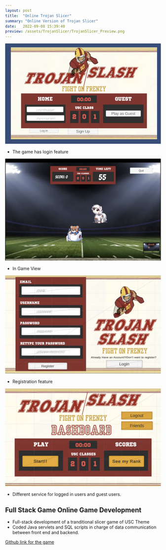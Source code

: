 ```yaml
---
layout: post
title:  "Online Trojan Slicer"
summary: "Online Version of Trojan Slicer"
date:   2022-09-08 15:39:40
preview: /assets/TrojanSlicer/TrojanSlicer_Preview.png
---
```


![Picture 1](/assets/TrojanSlicer/TrojanSlicer.png)
- The game has login feature

![Picture 2](/assets/TrojanSlicer/TrojanSlicer_InGameView.png)
- In Game View


![Picture 1](/assets/TrojanSlicer/TrojanSlicer_Registration_Page.png)
- Registration feature


![Picture 1](/assets/TrojanSlicer/TrojanSlicer_MasterPage.png)
- Different service for logged in users and guest users.



## Full Stack Game Online Game Development
- Full-stack development of a tranditional slicer game of USC Theme
- Coded Java servlets and SQL scripts in charge of data communication between front end and backend. 




[Github link for the game](https://github.com/Peter00796/201FinalProject)
